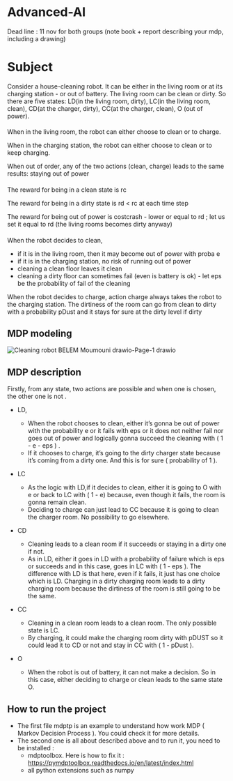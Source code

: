 # Advanced-AI
 


Dead line : 11 nov for both groups (note book + report describing your mdp, including a drawing)

 # Subject
Consider a house-cleaning robot. It can be either in the living room or at its charging station - or out  of battery. 
The living room can be clean or dirty. So there are five states: LD(in the living room, dirty), LC(in the living room, clean), CD(at the charger, dirty), CC(at the charger, clean), O (out of power).


####  
When in the living room,    the robot  can either choose to clean or to charge. 

When in the charging station, the robot can either choose to clean or to keep charging.

When out of order, any of the two actions (clean, charge) leads to the same results: staying out of power

####  

The reward for being  in a clean state is rc 

The reward for being in a dirty state is rd < rc at each time step

The reward for being out of power is  costcrash  -  lower or equal to rd ; let us set it equal to rd  (the living rooms becomes dirty anyway)
 

####  

When  the robot decides to  clean,
*  if it is in the living room, then it may become out of power with proba e
*  if it is in the charging station, no risk of running out of power   
*  cleaning a clean floor leaves it clean
*  cleaning a dirty floor can sometimes fail (even is battery is ok) - let eps be the probability of fail of the cleaning
     
When  the robot decides to  charge,  action charge always takes the robot to the charging station. The  dirtiness of the room can go from clean to dirty with a probability  pDust  and it stays for sure at the dirty level if dirty



## MDP modeling


![Cleaning robot BELEM Moumouni drawio-Page-1 drawio](https://user-images.githubusercontent.com/90107382/202426095-3961daa7-7070-496d-9fbc-7b26d5087297.png)

## MDP description

Firstly, from any state, two actions are possible and when one is chosen, the other one is 
not
.
 * LD,
   * When the robot chooses to clean, either it’s gonna be out of power with the probability e or it fails with eps or it does not neither fail nor goes out of power and logically gonna succeed the cleaning with ( 1 - e - eps ) .
   *  If it chooses to charge, it’s going to the dirty charger state because it’s coming from a dirty one. And this is for sure ( probability of 1 ).
* LC
  * As the logic with LD,if it decides to clean,  either it is going to  O with e or back to LC with ( 1 - e) because, even though it fails, the room is gonna remain clean.
  * Deciding to charge  can just lead to CC because it is going to clean the charger room. No possibility to go elsewhere.

* CD
   * Cleaning leads to a clean room if it succeeds or staying in a dirty one if not. 
   * As in LD, either it goes in LD with a probability of failure which is eps or succeeds and in this case, goes in LC with ( 1 - eps ). The difference with LD is that here, even if it fails, it just has one choice which is LD.
Charging in a dirty charging room leads to a dirty charging room because the dirtiness of the room is still going to be the same.

* CC
  * Cleaning in a clean room leads to a clean room. The only possible state is LC.
  * By charging, it could make the charging room dirty with pDUST so it could lead it to CD or not and stay in CC with ( 1 - pDust ).

* O
  * When the robot is out of battery, it can not make a decision. So in this case, either deciding to charge or clean leads to the same state O.


## How to run the project 
* The first file mdptp is an example to understand how work MDP ( Markov Decision Process ). You could check it for more details.
* The second one is all about described above and to run it, you need to be installed : 
  * mdptoolbox. Here is how to fix it : https://pymdptoolbox.readthedocs.io/en/latest/index.html
  * all python extensions such as numpy
        

